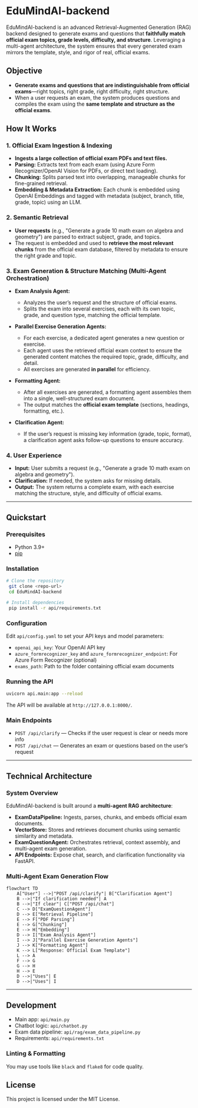# EduMindAI-backend

EduMindAI-backend is an advanced Retrieval-Augmented Generation (RAG) backend designed to generate exams and questions that **faithfully match official exam topics, grade levels, difficulty, and structure**. Leveraging a multi-agent architecture, the system ensures that every generated exam mirrors the template, style, and rigor of real, official exams.

## Objective
- **Generate exams and questions that are indistinguishable from official exams**—right topics, right grade, right difficulty, right structure.
- When a user requests an exam, the system produces questions and compiles the exam using the **same template and structure as the official exams**.

## How It Works

### 1. Official Exam Ingestion & Indexing
- **Ingests a large collection of official exam PDFs and text files.**
- **Parsing:** Extracts text from each exam (using Azure Form Recognizer/OpenAI Vision for PDFs, or direct text loading).
- **Chunking:** Splits parsed text into overlapping, manageable chunks for fine-grained retrieval.
- **Embedding & Metadata Extraction:** Each chunk is embedded using OpenAI Embeddings and tagged with metadata (subject, branch, title, grade, topic) using an LLM.

### 2. Semantic Retrieval
- **User requests** (e.g., "Generate a grade 10 math exam on algebra and geometry") are parsed to extract subject, grade, and topics.
- The request is embedded and used to **retrieve the most relevant chunks** from the official exam database, filtered by metadata to ensure the right grade and topic.

### 3. Exam Generation & Structure Matching (Multi-Agent Orchestration)

- **Exam Analysis Agent:**
  - Analyzes the user’s request and the structure of official exams.
  - Splits the exam into several exercises, each with its own topic, grade, and question type, matching the official template.

- **Parallel Exercise Generation Agents:**
  - For each exercise, a dedicated agent generates a new question or exercise.
  - Each agent uses the retrieved official exam context to ensure the generated content matches the required topic, grade, difficulty, and detail.
  - All exercises are generated **in parallel** for efficiency.

- **Formatting Agent:**
  - After all exercises are generated, a formatting agent assembles them into a single, well-structured exam document.
  - The output matches the **official exam template** (sections, headings, formatting, etc.).

- **Clarification Agent:**
  - If the user’s request is missing key information (grade, topic, format), a clarification agent asks follow-up questions to ensure accuracy.

### 4. User Experience
- **Input:** User submits a request (e.g., "Generate a grade 10 math exam on algebra and geometry").
- **Clarification:** If needed, the system asks for missing details.
- **Output:** The system returns a complete exam, with each exercise matching the structure, style, and difficulty of official exams.

---

## Quickstart

### Prerequisites
- Python 3.9+
- [pip](https://pip.pypa.io/en/stable/)

### Installation
```bash
# Clone the repository
 git clone <repo-url>
 cd EduMindAI-backend

# Install dependencies
 pip install -r api/requirements.txt
```

### Configuration
Edit `api/config.yaml` to set your API keys and model parameters:
- `openai_api_key`: Your OpenAI API key
- `azure_formrecognizer_key` and `azure_formrecognizer_endpoint`: For Azure Form Recognizer (optional)
- `exams_path`: Path to the folder containing official exam documents

### Running the API
```bash
uvicorn api.main:app --reload
```
The API will be available at `http://127.0.0.1:8000/`.

### Main Endpoints
- `POST /api/clarify` — Checks if the user request is clear or needs more info
- `POST /api/chat` — Generates an exam or questions based on the user’s request

---

## Technical Architecture

### System Overview

EduMindAI-backend is built around a **multi-agent RAG architecture**:
- **ExamDataPipeline:** Ingests, parses, chunks, and embeds official exam documents.
- **VectorStore:** Stores and retrieves document chunks using semantic similarity and metadata.
- **ExamQuestionAgent:** Orchestrates retrieval, context assembly, and multi-agent exam generation.
- **API Endpoints:** Expose chat, search, and clarification functionality via FastAPI.

### Multi-Agent Exam Generation Flow

```mermaid
flowchart TD
    A["User"] -->|"POST /api/clarify"| B["Clarification Agent"]
    B -->|"If clarification needed"| A
    B -->|"If clear"| C["POST /api/chat"]
    C --> D["ExamQuestionAgent"]
    D --> E["Retrieval Pipeline"]
    E --> F["PDF Parsing"]
    E --> G["Chunking"]
    E --> H["Embedding"]
    D --> I["Exam Analysis Agent"]
    I --> J["Parallel Exercise Generation Agents"]
    J --> K["Formatting Agent"]
    K --> L["Response: Official Exam Template"]
    L --> A
    F --> G
    G --> H
    H --> E
    D -->|"Uses"| E
    D -->|"Uses"| I
```

---

## Development
- Main app: `api/main.py`
- Chatbot logic: `api/chatbot.py`
- Exam data pipeline: `api/rag/exam_data_pipeline.py`
- Requirements: `api/requirements.txt`

### Linting & Formatting
You may use tools like `black` and `flake8` for code quality.

## License

This project is licensed under the MIT License.
